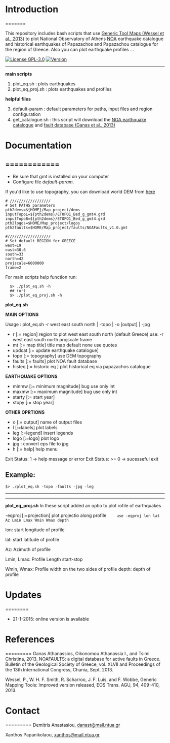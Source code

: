 # Introduction
=======

This repository includes bash scripts that use [Generic Tool Maps (Wessel et al., 2013)](http://gmt.soest.hawaii.edu/projects/gmt) to plot National Observatory of Athens [NOA](http://www.noa.gr/index.php?lang=en) earthquake catalogue and historical earthquakes of Papazachos and Papazachou catalogue for the region of Greece. Also you can plot earthquake profiles ...

<!-- [![Build Status](https://api.travis-ci.org/kks32/phd-thesis-template.svg)](https://travis-ci.org/kks32/phd-thesis-template) -->
[![License GPL-3.0](http://img.shields.io/badge/license-GPL-brightgreen.svg)](LICENSE)
[![Version](http://img.shields.io/badge/version-1.0-brightgreen.svg)](https://github.com/demanasta/plot_eq/releases/latest)


----------
**main scripts**

 1. plot_eq.sh : plots earthquakes
 2. plot_eq_proj.sh : plots earthquakes and profiles

**helpful files**

 3. default-param : default parameters for paths, input files and region configuration
 4. get_catalogue.sh : this script will download the [NOA earthquake catalogue](http://www.gein.noa.gr/services/full_catalogue.php)  and [fault database (Ganas et al., 2013)](http://www.gein.noa.gr/services/GPSData/1_NOAFaults/)

# Documentation
============
----------

 - Be sure that gmt is installed on your computer
 - Configure file *default-param*.

If you'd like to use topography, you can download world DEM from [here](https://www.ngdc.noaa.gov/mgg/global/global.html)
 
```
# //////////////////
# Set PATHS parameters
pth2dems=${HOME}/Map_project/dems
inputTopoL=${pth2dems}/ETOPO1_Bed_g_gmt4.grd
inputTopoB=${pth2dems}/ETOPO1_Bed_g_gmt4.grd
pth2logos=$HOME/Map_project/logos
pth2faults=$HOME/Map_project/faults/NOAFaults_v1.0.gmt

#///////////////////
# Set default REGION for GREECE
west=19
east=30.6
south=33
north=42
projscale=6000000
frame=2
```
For main scripts help function run:
```
  $> ./plot_eq.sh -h 
  ## (or)
  $> ./plot_eq_proj.sh -h
``` 
**plot_eq.sh**

**MAIN OPTIONS**

 Usage   : plot_eq.sh -r west east south north | -topo | -o [output] | -jpg

 - r      [:= region] region to plot west east south north (default Greece) use: -r west east south north projscale frame
 - mt     [:= map title] title map default none use quotes
 - updcat [:= update earthquake catalogue] 
 - topo   [:= topography] use DEM topography
 - faults [:= faults] plot NOA fault database
 - histeq [:= historic eq ] plot historical eq via papazachos catalogue
 
**EARTHQUAKE OPTIONS**
 - minmw  [:= minimum magnitude]  bug use only int
 - maxmw  [:= maximum magnitude]  bug use only int
 - starty [:= start year] 
 - stopy  [:= stop year] 
 
**OTHER OPRTIONS**
 - o    [:= output] name of output files
 - l    [:=labels] plot labels
 - leg  [:=legend] insert legends
 - logo [:=logo] plot logo
 - jpg : convert eps file to jpg
 - h    [:= help] help menu
 

 Exit Status:    1 -> help message or error
 Exit Status: >= 0 -> sucesseful exit

## Example:
```
$> ./plot_eq.sh -topo -faults -jpg -leg
```


----------
----------
**plot_eq_proj.sh**
In these script added an optio to plot rofile of earthquakes

  -eqproj [:=projection] plot projectio along profile
  ```    use -eqproj lon lat Az Lmin Lmax Wmin Wmax depth```
  
lon: start longitude of profile

lat: start latitude of profile

Az: Azimuth of profile

Lmin, Lmax: Profile Length start-stop

Wmin, Wmax: Profile width on the two sides of profile
depth: depth of profile

# Updates
========
- 21-1-2015: online version is available

# References
=========
Ganas Athanassios, Oikonomou Athanassia I., and Tsimi Christina, 2013. NOAFAULTS: a digital database for active faults in Greece. Bulletin of the Geological Society of Greece, vol. XLVII and Proceedings of the 13th International Congress, Chania, Sept. 2013.

Wessel, P., W. H. F. Smith, R. Scharroo, J. F. Luis, and F. Wobbe, Generic Mapping Tools: Improved version released, EOS Trans. AGU, 94, 409-410, 2013.

# Contact
=========
Demitris Anastasiou, danast@mail.ntua.gr

Xanthos Papanikolaou, xanthos@mail.ntua.gr


